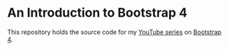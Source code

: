 # An Introduction to Bootstrap 4
This repository holds the source code for my [YouTube series](https://www.academind.com/css/bootstrap4-introduction) on [Bootstrap 4](http://getbootstrap.com/).